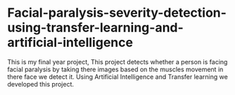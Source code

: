 # Facial-paralysis-severity-detection-using-transfer-learning-and-artificial-intelligence
This is my final year project, This project detects whether a person is facing facial paralysis by taking there images based on the muscles movement in there face we detect it. Using Artificial Intelligence and Transfer learning we developed this project.
